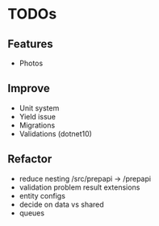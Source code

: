 # TODOs

## Features
- Photos

## Improve
- Unit system
- Yield issue
- Migrations
- Validations (dotnet10)

## Refactor
- reduce nesting /src/prepapi -> /prepapi 
- validation problem result extensions
- entity configs
- decide on data vs shared
- queues
